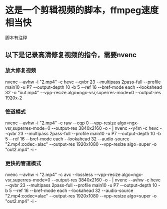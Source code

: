 # 这是一个剪辑视频的脚本，ffmpeg速度相当快
脚本有注释

## 以下是记录高清修复视频的指令，需要nvenc

### 放大修复视频

nvenc --avhw -i "2.mp4" -c hevc --qvbr 23 --multipass 2pass-full --profile main10 -u P7 --output-depth 10 -b 5 --ref 16 --bref-mode each --lookahead 32 -o "out.mp4" --vpp-resize algo=ngx-vsr,superres-mode=0 --output-res 1920x-2

### 管道模式

nvenc --avhw -i "2.mp4" -c raw --cqp 0 --vpp-resize algo=ngx-vsr,superres-mode=0 --output-res 3840x2160 -o - | nvenc --y4m -c hevc --qvbr 23 --multipass 2pass-full --profile main10 -u P7 --output-depth 10 -b 5 --ref 16 --bref-mode each --lookahead 32 --audio-source "2.mp4:codec=alac" --output-res 1920x1080 --vpp-resize algo=super -o "out2.mp4" -i -

### 更快的管道模式

nvenc --avhw -i "2.mp4" -c avc --lossless --vpp-resize algo=ngx-vsr,superres-mode=0 --output-res 3840x2160 -o - | nvenc --avhw -c hevc --qvbr 23 --multipass 2pass-full --profile main10 -u P7 --output-depth 10 -b 5 --ref 16 --bref-mode each --lookahead 32 --audio-source "2.mp4:codec=alac" --output-res 1920x1080 --vpp-resize algo=super -o "out2.mp4" -i -
